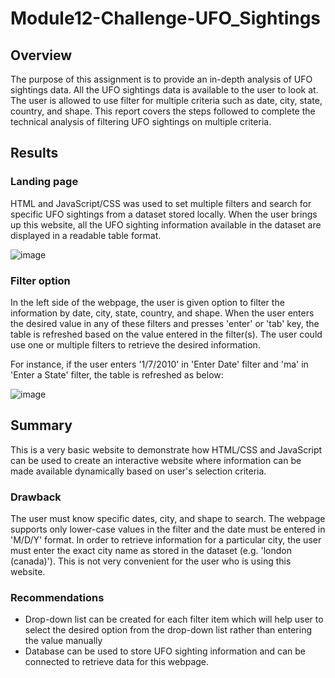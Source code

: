 # Module12-Challenge-UFO_Sightings

## Overview
The purpose of this assignment is to provide an in-depth analysis of UFO sightings data. All the UFO sightings data is available to the user to look at. The user is allowed to use filter for multiple criteria such as date, city, state, country, and shape. 
This report covers the steps followed to complete the technical analysis of filtering UFO sightings on multiple criteria.

## Results

### Landing page
HTML and JavaScript/CSS was used to set multiple filters and search for specific UFO sightings from a dataset stored locally. When the user brings up this website, all the UFO sighting information available in the dataset are displayed in a readable table format. 

![image](https://user-images.githubusercontent.com/31812730/201540434-7bcb8157-b146-41d2-836f-4a4c4160636f.png)

### Filter option
In the left side of the webpage, the user is given option to filter the information by date, city, state, country, and shape. When the user enters the desired value in any of these filters and presses 'enter' or 'tab' key, the table is refreshed based on the value entered in the filter(s). The user could use one or multiple filters to retrieve the desired information. 

For instance, if the user enters '1/7/2010' in 'Enter Date' filter and 'ma' in 'Enter a State' filter, the table is refreshed as below:

![image](https://user-images.githubusercontent.com/31812730/201540785-65722ace-b21f-4859-bc5a-f4d6cf23bd8e.png)

## Summary
This is a very basic website to demonstrate how HTML/CSS and JavaScript can be used to create an interactive website where information can be made available dynamically based on user's selection criteria.

### Drawback
The user must know specific dates, city, and shape to search. The webpage supports only lower-case values in the filter and the date must be entered in 'M/D/Y' format. In order to retrieve information for a particular city, the user must enter the exact city name as stored in the dataset (e.g. 'london (canada)'). This is not very convenient for the user who is using this website.

### Recommendations
-   Drop-down list can be created for each filter item which will help user to select the desired option from the drop-down list rather than entering the value manually
-   Database can be used to store UFO sighting information and can be connected to retrieve data for this webpage.  
